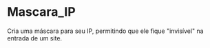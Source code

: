 # Mascara_IP
Cria uma máscara para seu IP, permitindo que ele fique "invisível" na entrada de um site.
